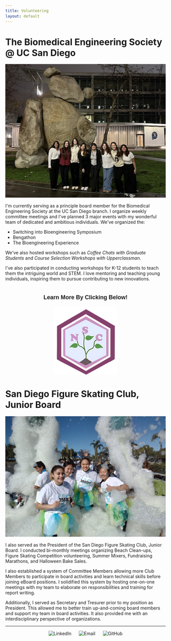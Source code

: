 ```yaml
---
title: Volunteering
layout: default
---
```


<style>
  .section-image {
    width: 250px; /* slightly larger */
    float: right;
    margin-left: 20px;
    margin-bottom: 10px;
    border-radius: 10px;
  }

  @media (max-width: 768px) {
    .section-image {
      float: none;
      display: block;
      margin: 0 auto 10px auto;
      width: 90%;
    }
  }
</style>

# The Biomedical Engineering Society @ UC San Diego

<p>
  <img src="docs/assets/Screenshot 2025-03-27 at 2.20.32 PM.png" alt="My Screenshot" class="responsive-image" />

I'm currently serving as a principle board member for the Biomedical Engineering Society at the UC San Diego branch. I organize weekly committee meetings and I've planned 3 major events with my wonderful team of dedicated and ambitious individuals. We've organized the:
- Switching into Bioengineering Symposium
- Bengathon
- The Bioengineering Experience
  
We've also hosted workshops such as _Coffee Chats with Graduate Students_ and _Course Selection Workshops with Upperclassman_. 

I've also participated in conducting workshops for K-12 students to teach them the intriguing world and STEM. I love mentoring and teaching young individuals, inspiring them to pursue contributing to new innovations. 
</p>


<div style="margin-top: 40px;"></div>

<!-- Centered heading text -->
<p align="center" style="font-size: 18px; font-weight: bold; font-family: sans-serif;">
  Learn More By Clicking Below!
</p>

<p align="center">
  <a href="https://bmesnewstudentcomm.wixsite.com/bmesnsc" target="_blank">
    <img src="docs/assets/NSC Logo.png" alt="Click to Visit" width="200" style="border-radius: 10px;">
  </a>
</p>


# San Diego Figure Skating Club, Junior Board

<p>
<img src="docs/assets/IMG_20220312_091124323_HDR.jpg" alt="My Screenshot" class="responsive-image" />

I also served as the President of the San Diego Figure Skating Club, Junior Board. I conducted bi-monthly meetings organizing Beach Clean-ups, Figure Skating Competition volunteering, Summer Mixers, Fundraising Marathons, and Halloween Bake Sales. 

I also established a system of Committee Members allowing more Club Members to participate in board activities and learn technical skills before joining eBoard positions. I solidified this system by hosting one-on-one meetings with my team to elaborate on responsibilities and training for report writing. 

Additionally, I served as Secretary and Tresurer prior to my position as President. This allowed me to better train up-and-coming board members and support my team in board activities. It also provided me with an interdisciplinary perspective of organizations. 

</p>

<hr />

<p align="center">
  <a href="https://www.linkedin.com/in/alisakunimoto/" target="_blank" style="text-decoration: none;">
    <img src="https://cdn.jsdelivr.net/gh/devicons/devicon/icons/linkedin/linkedin-original.svg"
         width="30" alt="LinkedIn" style="margin: 0 10px;" />
  </a>

  <a href="mailto:alisakunimoto@gmail.com" style="text-decoration: none;">
    <img src="https://upload.wikimedia.org/wikipedia/commons/4/4e/Gmail_Icon.png" 
         width="30" alt="Email" style="margin: 0 10px;" />
  </a>

  <a href="https://github.com/ari-kuni" target="_blank" style="text-decoration: none;">
    <img src="https://cdn.jsdelivr.net/gh/devicons/devicon/icons/github/github-original.svg"
         width="30" alt="GitHub" style="margin: 0 10px;" />
</a>

</p>
